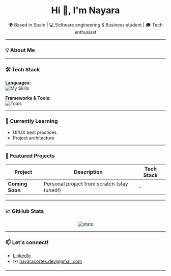 <h1 align="center">Hi 👋, I'm Nayara</h1>

<p align="center">
  🌍 Based in Spain | 💻 Software engineering & Business student | 🎓 Tech enthusiast
</p>

---

### 💡 About Me


---

### 🛠️ Tech Stack

**Languages:**  
![My Skills](https://skillicons.dev/icons?i=html,css,js,ts,cpp,cs,sql)

**Frameworks & Tools:**  
![Tools](https://skillicons.dev/icons?i=dotnet,react,nodejs,github,vscode)

---

### 🚀 Currently Learning

- UI/UX best practices
- Project architecture

---

### 📌 Featured Projects

| Project     | Description                                                                 | Tech Stack             |
|-------------|-----------------------------------------------------------------------------|------------------------|
| **Coming Soon** | Personal project from scratch (stay tuned!)                              | -                      |

---

### 📈 GitHub Stats

<p align="center">
  <img src="https://github-readme-stats.vercel.app/api?username=nayara-cortes&show_icons=true&theme=radical" alt="stats"/>
</p>

---

### 📫 Let's connect!

- [LinkedIn](https://linkedin.com/in/nayara-cortes)  
- ✉️ nayaracortes.dev@gmail.com

---


